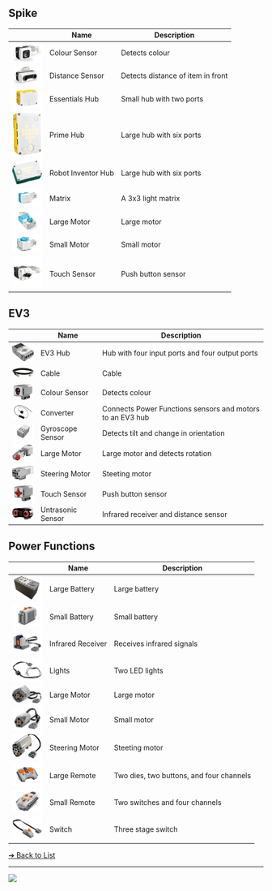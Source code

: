 <style>@import url("//readme.codeadam.ca/readme.css");</style>

## Spike

|   | Name | Description |
| - | - | - |
| [<img src="spike/color-sensor.png" width="60">](spike/color-sensor.png) | Colour Sensor | Detects colour |
| [<img src="spike/distance-sensor.png" width="60">](spike/distance-sensor.png) | Distance Sensor | Detects distance of item in front |
| <img src="spike/hub-essentials.png" width="60"> | Essentials Hub | Small hub with two ports |
| <img src="spike/hub-prime.jpeg" width="60"> | Prime Hub | Large hub with six ports |
| <img src="spike/hub-robot-inventor.jpeg" width="60"> | Robot Inventor Hub | Large hub with six ports |
| <img src="spike/matrix.png" width="60"> | Matrix | A 3x3 light matrix | 
| <img src="spike/motor-large.png" width="60"> | Large Motor | Large motor |
| <img src="spike/motor-small.png" width="60"> | Small Motor | Small motor |
| <img src="spike/touch-sensor.jpeg" width="60"> | Touch Sensor | Push button sensor |

## EV3

|   | Name | Description |
| - | - | - |
| <img src="ev3/brick.jpg" width="60"> | EV3 Hub | Hub with four input ports and four output ports |
| <img src="ev3/cable.jpeg" width="60"> | Cable | Cable |
| <img src="ev3/color-sensor.png" width="60"> | Colour Sensor | Detects colour |
| <img src="ev3/converter.jpeg" width="60"> | Converter | Connects Power Functions sensors and motors to an EV3 hub |
| <img src="ev3/gyroscope-sensor.png" width="60"> | Gyroscope Sensor | Detects tilt and change in orientation |
| <img src="ev3/servo-motor.png" width="60"> | Large Motor | Large motor and detects rotation |
| <img src="ev3/steering-motor.png" width="60"> | Steering Motor | Steeting motor |
| <img src="ev3/touch-sensor.png" width="60"> | Touch Sensor | Push button sensor |
| <img src="ev3/untrasonic-sensor.jpeg" width="60"> | Untrasonic Sensor | Infrared receiver and distance sensor |

## Power Functions

|   | Name | Description |
| - | - | - |
| <img src="power-functions/battery-large.jpeg" width="60"> | Large Battery | Large battery |
| <img src="power-functions/battery-small.jpeg" width="60"> | Small Battery | Small battery |
| <img src="power-functions/infrared.jpeg" width="60"> | Infrared Receiver | Receives infrared signals |
| <img src="power-functions/lights.jpeg" width="60"> | Lights | Two LED lights |
| <img src="power-functions/motor-large.jpg" width="60"> | Large Motor | Large motor |
| <img src="power-functions/motor-small.jpeg" width="60"> | Small Motor | Small motor |
| <img src="power-functions/motor-steering.jpeg" width="60"> | Steering Motor | Steeting motor |
| <img src="power-functions/remote-large.jpeg" width="60"> | Large Remote | Two dies, two buttons, and four channels |
| <img src="power-functions/remote-small.jpeg" width="60"> | Small Remote | Two switches and four channels | 
| <img src="power-functions/switch.jpeg" width="60"> | Switch | Three stage switch |

[&#10132; Back to List](/media/)

---

<a href="https://brickmmo.com">
<img src="https://brickmmo.com/images/brickmmo-logo-horizontal.jpg" width="100">
</a>
